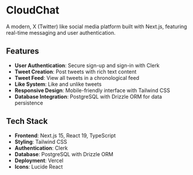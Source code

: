 # CloudChat

A modern, X (Twitter) like social media platform built with Next.js, featuring real-time messaging and user authentication.

## Features

- **User Authentication**: Secure sign-up and sign-in with Clerk
- **Tweet Creation**: Post tweets with rich text content
- **Tweet Feed**: View all tweets in a chronological feed
- **Like System**: Like and unlike tweets
- **Responsive Design**: Mobile-friendly interface with Tailwind CSS
- **Database Integration**: PostgreSQL with Drizzle ORM for data persistence

## Tech Stack

- **Frontend**: Next.js 15, React 19, TypeScript
- **Styling**: Tailwind CSS
- **Authentication**: Clerk
- **Database**: PostgreSQL with Drizzle ORM
- **Deployment**: Vercel
- **Icons**: Lucide React
